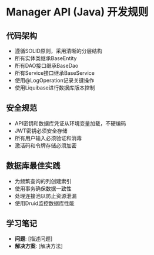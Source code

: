 # Manager API (Java) 开发规则

## 代码架构
- 遵循SOLID原则，采用清晰的分层结构
- 所有实体类继承BaseEntity
- 所有DAO接口继承BaseDao
- 所有Service接口继承BaseService
- 使用@LogOperation记录关键操作
- 使用Liquibase进行数据库版本控制

## 安全规范
- API密钥和数据库凭证从环境变量加载，不硬编码
- JWT密钥必须安全存储
- 所有用户输入必须验证和消毒
- 激活码和令牌存储必须加密

## 数据库最佳实践
- 为频繁查询的列创建索引
- 使用事务确保数据一致性
- 处理连接池以防止资源泄漏
- 使用Druid监控数据库性能

## 学习笔记
<!-- 项目中遇到的问题和解决方案记录在这里 -->
- **问题**: [描述问题]
- **解决方案**: [解决方法] 